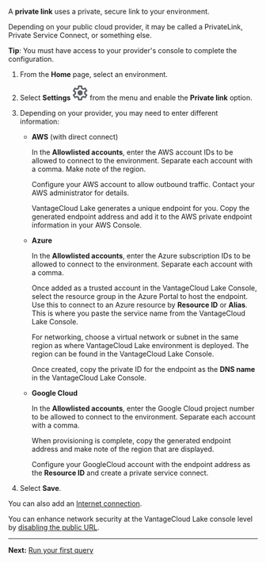 A **private link** uses a private, secure link to your environment.

Depending on your public cloud provider, it may be called a PrivateLink, Private Service Connect, or something else.

**Tip**: You must have access to your provider's console to complete the configuration.

1.  From the **Home** page, select an environment.


1.  Select **Settings** ![Settings icon](Images/gkz1722447366517.svg) from the menu and enable the **Private link** option.


1.  Depending on your provider, you may need to enter different information:

    -   **AWS** (with direct connect)

        In the **Allowlisted accounts**, enter the AWS account IDs to be allowed to connect to the environment. Separate each account with a comma. Make note of the region.

        Configure your AWS account to allow outbound traffic. Contact your AWS administrator for details.

        VantageCloud Lake generates a unique endpoint for you. Copy the generated endpoint address and add it to the AWS private endpoint information in your AWS Console.


    -   **Azure**

        In the **Allowlisted accounts**, enter the Azure subscription IDs to be allowed to connect to the environment. Separate each account with a comma.

        Once added as a trusted account in the VantageCloud Lake Console, select the resource group in the Azure Portal to host the endpoint. Use this to connect to an Azure resource by **Resource ID** or **Alias**. This is where you paste the service name from the VantageCloud Lake Console.

        For networking, choose a virtual network or subnet in the same region as where VantageCloud Lake environment is deployed. The region can be found in the VantageCloud Lake Console.

        Once created, copy the private ID for the endpoint as the **DNS name** in the VantageCloud Lake Console.


    -   **Google Cloud**

        In the **Allowlisted accounts**, enter the Google Cloud project number to be allowed to connect to the environment. Separate each account with a comma.

        When provisioning is complete, copy the generated endpoint address and make note of the region that are displayed.

        Configure your GoogleCloud account with the endpoint address as the **Resource ID** and create a private service connect.


1.  Select **Save**.


You can also add an [Internet connection](jlq1721090154719.md).

You can enhance network security at the VantageCloud Lake console level by [disabling the public URL](ebv1753222218275.md).

---

**Next:** [Run your first query](ahj1695153106508.md)

